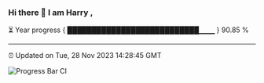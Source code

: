 ### Hi there 👋 I am Harry , 

⏳ Year progress { ███████████████████████████▁▁▁ } 90.85 %

---

⏰ Updated on Tue, 28 Nov 2023 14:28:45 GMT

![Progress Bar CI](https://github.com/duykhang68/duykhang68/workflows/Progress%20Bar%20CI/badge.svg)
